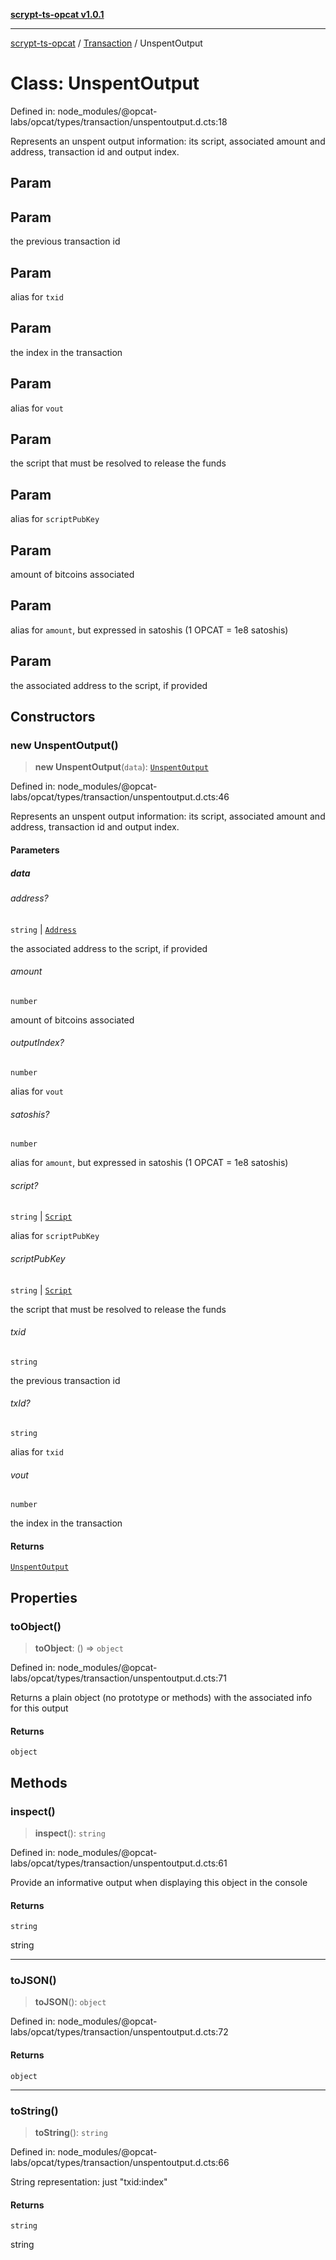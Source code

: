 [**scrypt-ts-opcat v1.0.1**](../../../README.md)

***

[scrypt-ts-opcat](../../../README.md) / [Transaction](../README.md) / UnspentOutput

# Class: UnspentOutput

Defined in: node\_modules/@opcat-labs/opcat/types/transaction/unspentoutput.d.cts:18

Represents an unspent output information: its script, associated amount and address,
transaction id and output index.

## Param

## Param

the previous transaction id

## Param

alias for `txid`

## Param

the index in the transaction

## Param

alias for `vout`

## Param

the script that must be resolved to release the funds

## Param

alias for `scriptPubKey`

## Param

amount of bitcoins associated

## Param

alias for `amount`, but expressed in satoshis (1 OPCAT = 1e8 satoshis)

## Param

the associated address to the script, if provided

## Constructors

### new UnspentOutput()

> **new UnspentOutput**(`data`): [`UnspentOutput`](UnspentOutput.md)

Defined in: node\_modules/@opcat-labs/opcat/types/transaction/unspentoutput.d.cts:46

Represents an unspent output information: its script, associated amount and address,
transaction id and output index.

#### Parameters

##### data

###### address?

`string` \| [`Address`](../../../classes/Address.md)

the associated address to the script, if provided

###### amount

`number`

amount of bitcoins associated

###### outputIndex?

`number`

alias for `vout`

###### satoshis?

`number`

alias for `amount`, but expressed in satoshis (1 OPCAT = 1e8 satoshis)

###### script?

`string` \| [`Script`](../../../classes/Script.md)

alias for `scriptPubKey`

###### scriptPubKey

`string` \| [`Script`](../../../classes/Script.md)

the script that must be resolved to release the funds

###### txid

`string`

the previous transaction id

###### txId?

`string`

alias for `txid`

###### vout

`number`

the index in the transaction

#### Returns

[`UnspentOutput`](UnspentOutput.md)

## Properties

### toObject()

> **toObject**: () => `object`

Defined in: node\_modules/@opcat-labs/opcat/types/transaction/unspentoutput.d.cts:71

Returns a plain object (no prototype or methods) with the associated info for this output

#### Returns

`object`

## Methods

### inspect()

> **inspect**(): `string`

Defined in: node\_modules/@opcat-labs/opcat/types/transaction/unspentoutput.d.cts:61

Provide an informative output when displaying this object in the console

#### Returns

`string`

string

***

### toJSON()

> **toJSON**(): `object`

Defined in: node\_modules/@opcat-labs/opcat/types/transaction/unspentoutput.d.cts:72

#### Returns

`object`

***

### toString()

> **toString**(): `string`

Defined in: node\_modules/@opcat-labs/opcat/types/transaction/unspentoutput.d.cts:66

String representation: just "txid:index"

#### Returns

`string`

string
